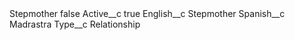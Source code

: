 <?xml version="1.0" encoding="UTF-8"?>
<CustomMetadata xmlns="http://soap.sforce.com/2006/04/metadata" xmlns:xsi="http://www.w3.org/2001/XMLSchema-instance" xmlns:xsd="http://www.w3.org/2001/XMLSchema">
    <label>Stepmother</label>
    <protected>false</protected>
    <values>
        <field>Active__c</field>
        <value xsi:type="xsd:boolean">true</value>
    </values>
    <values>
        <field>English__c</field>
        <value xsi:type="xsd:string">Stepmother</value>
    </values>
    <values>
        <field>Spanish__c</field>
        <value xsi:type="xsd:string">Madrastra</value>
    </values>
    <values>
        <field>Type__c</field>
        <value xsi:type="xsd:string">Relationship</value>
    </values>
</CustomMetadata>
